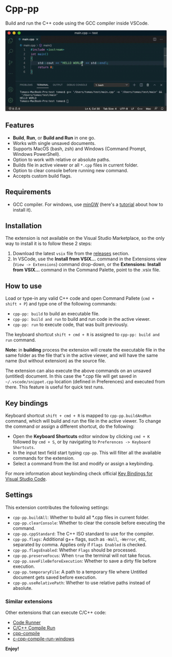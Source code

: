 
# Cpp-pp

Build and run the C++ code using the GCC compiler inside VSCode.

![cpp-pp](resources/cpp-pp.gif)

## Features

* **Build**, **Run**, or **Build and Run** in one go.
* Works with single unsaved documents.
* Supports MacOS (bash, zsh) and Windows (Command Prompt, Windows PowerShell).
* Option to work with relative or absolute paths.
* Builds file in active viewer or all `*.cpp` files in current folder.
* Option to clear console before running new command.
* Accepts custom build flags.

## Requirements

* GCC compiler. For windows, use [minGW](http://www.mingw.org/) (here's a [tutorial](https://www.youtube.com/watch?v=sXW2VLrQ3Bs) about how to install it).

## Installation

The extension is not available on the Visual Studio Marketplace, so the only way to install it is to follow these 2 steps:

1. Download the latest `vsix` file from the [releases](https://github.com/rendertom/cpp-pp/releases) section.
2. In VSCode, use the **Install from VSIX...** command in the Extensions view (`View -> Extensions`) command drop-down, or the **Extensions: Install from VSIX...** command in the Command Palette, point to the .vsix file.

## How to use

Load or type-in any valid C++ code and open Command Pallete (`cmd + shift + P`) and type one of the following commands:

* `cpp-pp: build` to build an executable file.
* `cpp-pp: build and run` to build and run code in the active viewer.
* `cpp-pp: run` to execute code, that was built previously.

The keyboard shortcut `shift + cmd + R` is assigned to `cpp-pp: build and run` command.

**Note:** in **building** process the extension will create the executable file in the same folder as the file that's in the active viewer, and will have the same name (but without extension) as the source file.

The extension can also execute the above commands on an unsaved (untitled) document. In this case the *.cpp file will get saved in `~/.vscode/snippet.cpp` location (defined in Preferences) and executed from there. This feature is useful for quick test runs.

## Key bindings

Keyboard shortcut `shift + cmd + R` is mapped to `cpp-pp.buildAndRun` command, which will build and run the file in the active viewer. To change the command or assign a different shortcut, do the following:

* Open the **Keyboard Shortcuts** editor window by clicking `cmd + K` followed by `cmd + S`, or by navigating to `Preferences -> Keyboard Shortcuts`.
* In the input text field start typing `cpp-pp`. This will filter all the available commands for the extension.
* Select a command from the list and modify or assign a keybinding.

For more information about keybinding check official [Key Bindings for Visual Studio Code](https://code.visualstudio.com/docs/getstarted/keybindings).

## Settings

This extension contributes the following settings:

* `cpp-pp.buildAll`: Whether to build all *.cpp files in current folder.
* `cpp-pp.clearConsole`: Whether to clear the console before executing the command.
* `cpp-pp.cppStandard`: The C++ ISO standard to use for the compiler.
* `cpp-pp.flags`: Additional g++ flags, such as `-Wall`, `-Werror`, etc, separated by comma. Applies only if `Flags Enabled` is checked.
* `cpp-pp.flagsEnabled`: Whether `Flags` should be processed.
* `cpp-pp.preserveFocus`: When `true` the terminal will not take focus.
* `cpp-pp.saveFileBeforeExecution`: Whether to save a dirty file before execution.
* `cpp-pp.temporaryFile`: A path to a temporary file where Untitled document gets saved before execution.
* `cpp-pp.useRelativePath`: Whether to use relative paths instead of absolute.

### Similar extensions

Other extensions that can execute C/C++ code:

* [Code Runner](https://marketplace.visualstudio.com/items?itemName=formulahendry.code-runner)
* [C/C++ Compile Run](https://marketplace.visualstudio.com/items?itemName=danielpinto8zz6.c-cpp-compile-run)
* [cpp-compile](https://marketplace.visualstudio.com/items?itemName=tchojnacki.cpp-compile)
* [c-cpp-compile-run-windows](https://marketplace.visualstudio.com/items?itemName=BDZNH.c-cpp-compile-run-windows)

**Enjoy!**